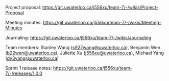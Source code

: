Project proposal: https://git.uwaterloo.ca/j556xu/team-7/-/wikis/Project-Proposal

Meeting minutes: https://git.uwaterloo.ca/j556xu/team-7/-/wikis/Meeting-Minutes 

Journaling: https://git.uwaterloo.ca/j556xu/team-7/-/wikis/Journaling 

Team members: Stanley Wang (s927wang@uwaterloo.ca), Benjamin Wen (b22wen@uwaterloo.ca), Juliette Xu (j556xu@uwaterloo.ca), Michael Yang (dy3yang@uwaterloo.ca)

Sprint 1 release notes: https://git.uwaterloo.ca/j556xu/team-7/-/releases/1.0.0
